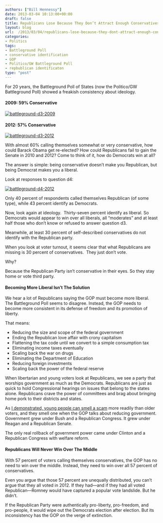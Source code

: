 ```yaml
---
authors: ["Bill Hennessy"]
date: 2013-03-04 10:13:00+00:00
draft: false
title: Republicans Lose Because They Don’t Attract Enough Conservatives
layout: blog
url:  /2013/03/04/republicans-lose-because-they-dont-attract-enough-conservatives/
categories:
- Politics
tags:
- Battleground Poll
- conservative identification
- GOP
- Politico/GW Battleground Poll
- repbublican identificaton
type: "post"
---
```


For 20 years, the Battleground Poll of States (now the Politico/GW Battleground Poll) showed a freakish consistency about ideology.


#### 2009: 59% Conservative


[![battleground-d3-2009](https://hennessysview.com/wp-content/uploads/2013/03/battleground-d3-2009_thumb.png)
](https://hennessysview.com/wp-content/uploads/2013/03/battleground-d3-2009.png)


#### 




#### 2012: 57% Conservative


[![battleground-d3-2012](https://hennessysview.com/wp-content/uploads/2013/03/battleground-d3-2012_thumb.png)
](https://hennessysview.com/wp-content/uploads/2013/03/battleground-d3-2012.png)



With almost 60% calling themselves somewhat or very conservative, how could Barack Obama get re-elected? How could Republicans fail to gain the Senate in 2010 and 2012? Come to think of it, how do Democrats win at all?

The answer is simple: being conservative doesn’t make you Republican, but being Democrat makes you a liberal.

Look at responses to question d4:

[![battleground-d4-2012](https://hennessysview.com/wp-content/uploads/2013/03/battleground-d4-2012_thumb.png)
](https://hennessysview.com/wp-content/uploads/2013/03/battleground-d4-2012.png)

Only 40 percent of respondents called themselves Republican (of some type), while 43 percent identify as Democrats.

Now, look again at ideology.  Thirty-seven percent identify as liberal. So Democrats would appear to win over all liberals, all “moderates” and at least half those who don’t know or refused to answer question d3.

Meanwhile, at least 30 percent of self-described conservatives do not identify with the Republican party.

When you look at voter turnout, it seems clear that what Republicans are missing is 30 percent of conservatives.  They just don’t vote.

Why?

Because the Republican Party isn’t conservative in their eyes. So they stay home or vote third party.


#### Becoming More Liberal Isn’t The Solution


We hear a lot of Republicans saying the GOP must become more liberal. The Battleground Poll seems to disagree. Instead, the GOP needs to become more consistent in its defense of freedom and its promotion of liberty.

That means:



  * Reducing the size and scope of the federal government
  * Ending the Republican love affair with crony capitalism
  * Flattening the tax code until we convert to a simple consumption tax
  * Eliminating income taxes eventually
  * Scaling back the war on drugs
  * Eliminating the Department of Education
  * Reducing foreign investments
  * Scaling back the power of the federal reserve

When libertarian and young voters look at Republicans, we see a party that worships government as much as the Democrats. Republicans are just as quick to hold Congressional hearings on issues that belong to the states alone. Republicans crave the power of committees and brag about bringing home pork to their districts and states.

As [I demonstrated, young people can smell a scam](https://hennessysview.com/2013/02/25/why-gop-pandering-to-young-voters-backfires/) more readily than older voters, and they smell one when the GOP talks about reducing government. Government grew under Bush and a Republican Congress. It grew under Reagan and a Republican Senate.

The only real rollback of government power came under Clinton and a Republican Congress with welfare reform.


#### Republicans Will Never Win Over The Middle


With 57 percent of voters calling themselves conservatives, the GOP has no need to win over the middle. Instead, they need to win over all 57 percent of conservatives.

Even you argue that those 57 percent are unequally distributed, you can’t argue that they all voted in 2012. If they had—and if they had all voted Republican—Romney would have captured a popular vote landslide. But he didn’t.

If the Republican Party were authentically pro-liberty, pro-freedom, and pro-people, it would wipe out the Democrats election after election. But its inconsistency has the GOP on the verge of extinction.
